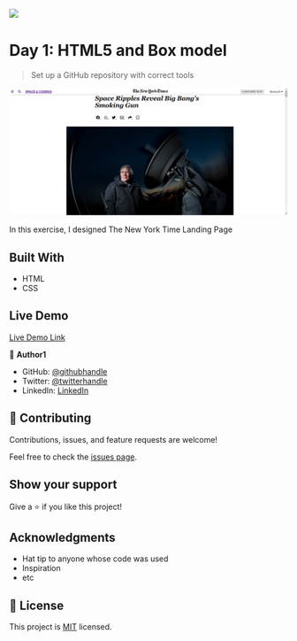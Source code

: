 ![](https://img.shields.io/badge/Microverse-blueviolet)

# Day 1: HTML5 and Box model

> Set up a GitHub repository with correct tools

![screenshot](./img.png)

In this exercise, I designed The New York Time Landing Page

## Built With

- HTML
- CSS

## Live Demo

[Live Demo Link](https://livedemo.com)


👤 **Author1**

- GitHub: [@githubhandle](https://github.com/Whoistolu)
- Twitter: [@twitterhandle](https://twitter.com/Littletolu)
- LinkedIn: [LinkedIn](https://www.linkedin.com/in/toluwase-ajise-9b40411b2/)

## 🤝 Contributing

Contributions, issues, and feature requests are welcome!

Feel free to check the [issues page](issues/).

## Show your support

Give a ⭐️ if you like this project!

## Acknowledgments

- Hat tip to anyone whose code was used
- Inspiration
- etc

## 📝 License

This project is [MIT](lic.url) licensed.
